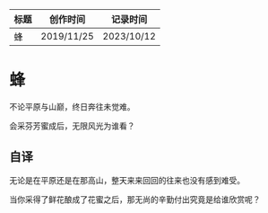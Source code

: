 | 标题 | 创作时间   | 记录时间   |
| ---- | ---------- | ---------- |
| 蜂   | 2019/11/25 | 2023/10/12 |

# 蜂

不论平原与山巅，终日奔往未觉难。

会采芬芳蜜成后，无限风光为谁看？

## 自译

无论是在平原还是在那高山，整天来来回回的往来也没有感到难受。

当你采得了鲜花酿成了花蜜之后，那无尚的辛勤付出究竟是给谁欣赏呢？
